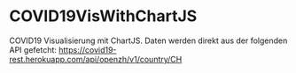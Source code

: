 # COVID19VisWithChartJS
COVID19 Visualisierung mit ChartJS. Daten werden direkt aus der folgenden API gefetcht: https://covid19-rest.herokuapp.com/api/openzh/v1/country/CH
